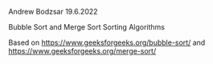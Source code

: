 Andrew Bodzsar 19.6.2022

Bubble Sort and Merge Sort Sorting Algorithms

Based on https://www.geeksforgeeks.org/bubble-sort/ and https://www.geeksforgeeks.org/merge-sort/